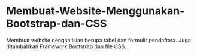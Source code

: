 # Membuat-Website-Menggunakan-Bootstrap-dan-CSS
Membuat website dengan isian berupa tabel dan formulir pendaftara. Juga ditambahkan Framework Bootstrap dan file CSS.
